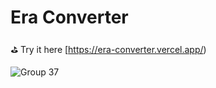 # Era Converter

⛳️ Try it here [https://era-converter.vercel.app/)


![Group 37](https://user-images.githubusercontent.com/48426654/156869792-da64a0fa-383e-4bad-954c-83a73b7096dd.png)

